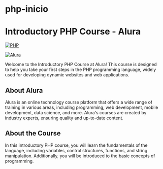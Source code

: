 # php-inicio

# Introductory PHP Course - Alura

[![PHP](https://img.shields.io/badge/PHP-8.0-blueviolet)](https://www.php.net/)

[![Alura](https://img.shields.io/badge/Alura-Online%20Courses-orange)](https://www.alura.com.br/)

Welcome to the Introductory PHP Course at Alura! This course is designed to help you take your first steps in the PHP programming language, widely used for developing dynamic websites and web applications.

## About Alura

Alura is an online technology course platform that offers a wide range of training in various areas, including programming, web development, mobile development, data science, and more. Alura's courses are created by industry experts, ensuring quality and up-to-date content.

## About the Course

In this introductory PHP course, you will learn the fundamentals of the language, including variables, control structures, functions, and string manipulation. Additionally, you will be introduced to the basic concepts of programming.
